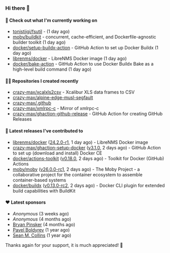 ### Hi there 👋

#### 👷 Check out what I'm currently working on

- [tonistiigi/fsutil](https://github.com/tonistiigi/fsutil) -  (1 day ago)
- [moby/buildkit](https://github.com/moby/buildkit) - concurrent, cache-efficient, and Dockerfile-agnostic builder toolkit (1 day ago)
- [docker/setup-buildx-action](https://github.com/docker/setup-buildx-action) - GitHub Action to set up Docker Buildx (1 day ago)
- [librenms/docker](https://github.com/librenms/docker) - LibreNMS Docker image (1 day ago)
- [docker/bake-action](https://github.com/docker/bake-action) - GitHub Action to use Docker Buildx Bake as a high-level build command (1 day ago)

#### 👨‍💻 Repositories I created recently

- [crazy-max/xcalxls2csv](https://github.com/crazy-max/xcalxls2csv) - Xcalibur XLS data frames to CSV
- [crazy-max/alpine-edge-musl-segfault](https://github.com/crazy-max/alpine-edge-musl-segfault)
- [crazy-max/.github](https://github.com/crazy-max/.github)
- [crazy-max/xmlrpc-c](https://github.com/crazy-max/xmlrpc-c) - Mirror of xmlrpc-c
- [crazy-max/ghaction-github-release](https://github.com/crazy-max/ghaction-github-release) - GitHub Action for creating GitHub Releases

#### 🚀 Latest releases I've contributed to

- [librenms/docker](https://github.com/librenms/docker) ([24.2.0-r1](https://github.com/librenms/docker/releases/tag/24.2.0-r1), 1 day ago) - LibreNMS Docker image
- [crazy-max/ghaction-setup-docker](https://github.com/crazy-max/ghaction-setup-docker) ([v3.1.0](https://github.com/crazy-max/ghaction-setup-docker/releases/tag/v3.1.0), 2 days ago) - GitHub Action to set up (download and install) Docker CE
- [docker/actions-toolkit](https://github.com/docker/actions-toolkit) ([v0.18.0](https://github.com/docker/actions-toolkit/releases/tag/v0.18.0), 2 days ago) - Toolkit for Docker (GitHub) Actions
- [moby/moby](https://github.com/moby/moby) ([v26.0.0-rc1](https://github.com/moby/moby/releases/tag/v26.0.0-rc1), 2 days ago) - The Moby Project - a collaborative project for the container ecosystem to assemble container-based systems
- [docker/buildx](https://github.com/docker/buildx) ([v0.13.0-rc2](https://github.com/docker/buildx/releases/tag/v0.13.0-rc2), 2 days ago) - Docker CLI plugin for extended build capabilities with BuildKit

#### ❤️ Latest sponsors
- _Anonymous_ (3 weeks ago)
- _Anonymous_ (4 months ago)
- [Bryan Pinsker](https://github.com/BryanPinsker) (4 months ago)
- [Pavel Boldyrev](https://github.com/bpg) (1 year ago)
- [Sean M. Collins](https://github.com/sc68cal) (1 year ago)

Thanks again for your support, it is much appreciated! 🙏
